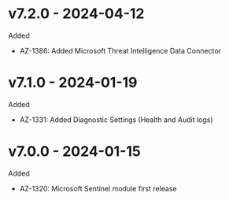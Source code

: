 # v7.2.0 - 2024-04-12

Added
  * AZ-1386: Added Microsoft Threat Intelligence Data Connector

# v7.1.0 - 2024-01-19

Added
  * AZ-1331: Added Diagnostic Settings (Health and Audit logs)

# v7.0.0 - 2024-01-15

Added
  * AZ-1320: Microsoft Sentinel module first release
